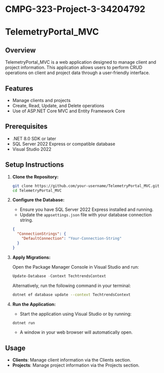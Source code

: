 # CMPG-323-Project-3-34204792
# TelemetryPortal_MVC

## Overview

TelemetryPortal_MVC is a web application designed to manage client and project information. This application allows users to perform CRUD operations on client and project data through a user-friendly interface.

## Features

- Manage clients and projects
- Create, Read, Update, and Delete operations
- Use of ASP.NET Core MVC and Entity Framework Core

## Prerequisites

- .NET 8.0 SDK or later
- SQL Server 2022 Express or compatible database
- Visual Studio 2022

## Setup Instructions

1. **Clone the Repository:**

    ```bash
    git clone https://github.com/your-username/TelemetryPortal_MVC.git
    cd TelemetryPortal_MVC
    ```

2. **Configure the Database:**

    - Ensure you have SQL Server 2022 Express installed and running.
    - Update the `appsettings.json` file with your database connection string.

    ```json
    {
      "ConnectionStrings": {
        "DefaultConnection": "Your-Connection-String"
      }
    }
    ```

3. **Apply Migrations:**

    Open the Package Manager Console in Visual Studio and run:

    ```powershell
    Update-Database -Context TechtrendsContext
    ```

    Alternatively, run the following command in your terminal:

    ```bash
    dotnet ef database update --context TechtrendsContext
    ```

4. **Run the Application:**

    - Start the application using Visual Studio or by running:

    ```bash
    dotnet run
    ```

    - A window in your web browser will automatically open.

## Usage

- **Clients**: Manage client information via the Clients section.
- **Projects**: Manage project information via the Projects section.
